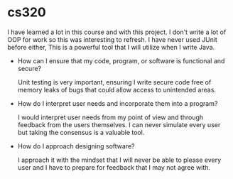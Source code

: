 # cs320

I have learned a lot in this course and with this project. I don't write a lot of OOP for work so this was interesting to refresh. I have never used JUnit before either,
This is a powerful tool that I will utilize when I write Java.

* How can I ensure that my code, program, or software is functional and secure?

  Unit testing is very important, ensuring I write secure code free of memory leaks of bugs that could allow access to unintended areas.
* How do I interpret user needs and incorporate them into a program?

  I would interpret user needs from my point of view and through feedback from the users themselves. I can never simulate every user but taking the consensus is a valuable tool.
* How do I approach designing software?

  I approach it with the mindset that I will never be able to please every user and I have to prepare for feedback that I may not agree with.
